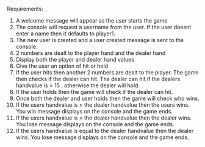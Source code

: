 
Requirements:
1. A welcome message will appear as the user starts the game
2. The console will request a username from the user. If the user doesnt enter a name then it defaults to player1.
3. The new user is created and a user created message is sent to the console.
4. 2 numbers are dealt to the player hand and the dealer hand
5. Display both the player and dealer hand values
6. Give the user an option of hit or hold
7. If the user hits then another 2 numbers are dealt to the player. The game then checks if the dealer can hit. The dealer can hit if the dealers handvalue is > 15 , otherwise the dealer will hold.
8. If the user holds then the game will check if the dealer can hit. 
9. Once both the dealer and user holds then the game will check who wins.
10. If the users handvalue is > the dealer handvalue then the users wins. You win message displays on the console and the game ends.
11. If the users handvalue is < the dealer handvalue then the dealer wins. You lose message displays on the console and the game ends.
12. If the users handvalue is equal to the dealer handvalue then the dealer wins. You lose message displays on the console and the game ends.


